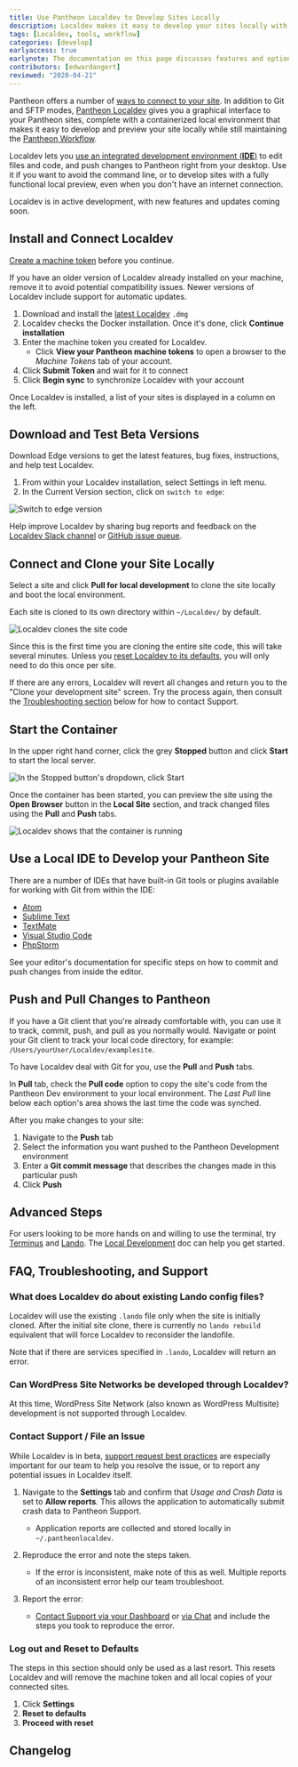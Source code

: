 ```yaml
---
title: Use Pantheon Localdev to Develop Sites Locally
description: Localdev makes it easy to develop your sites locally with the Pantheon workflow.
tags: [Localdev, tools, workflow]
categories: [develop]
earlyaccess: true
earlynote: The documentation on this page discusses features and options that are still in production. Pantheon Support for Localdev may be limited.
contributors: [edwardangert]
reviewed: "2020-04-21"
---
```


Pantheon offers a number of [ways to connect to your site](/guides/quickstart/connection-modes). In addition to Git and SFTP modes, [Pantheon Localdev](https://pantheon.io/localdev) gives you a graphical interface to your Pantheon sites, complete with a containerized local environment that makes it easy to develop and preview your site locally while still maintaining the [Pantheon Workflow](/pantheon-workflow).

Localdev lets you [use an integrated development environment (**IDE**)](#use-a-local-ide-to-develop-your-pantheon-site) to edit files and code, and push changes to Pantheon right from your desktop. Use it if you want to avoid the command line, or to develop sites with a fully functional local preview, even when you don't have an internet connection.

Localdev is in active development, with new features and updates coming soon.

## Install and Connect Localdev

[Create a machine token](/machine-tokens/#create-a-machine-token) before you continue.

If you have an older version of Localdev already installed on your machine, remove it to avoid potential compatibility issues. Newer versions of Localdev include support for automatic updates.

1. Download and install the [latest Localdev](https://pantheon-localdev.s3.amazonaws.com/localdev-stable.dmg) `.dmg`
1. Localdev checks the Docker installation. Once it's done, click **Continue installation**
1. Enter the machine token you created for Localdev.
   - Click **View your Pantheon machine tokens** to open a browser to the *Machine Tokens* tab of your account.
1. Click **Submit Token** and wait for it to connect
1. Click **Begin sync** to synchronize Localdev with your account

Once Localdev is installed, a list of your sites is displayed in a column on the left.

## Download and Test Beta Versions
Download Edge versions to get the latest features, bug fixes, instructions, and help test Localdev.

1. From within your Localdev installation, select Settings in left menu.
1. In the Current Version section, click on `switch to edge`:

  ![Switch to edge version](../images/localdev/localdev-switch-to-edge.png)

<Alert type="info" title="Note">

Help improve Localdev by sharing bug reports and feedback on the [Localdev Slack channel](https://pantheon-community.slack.com/messages/CB2H8065D) or [GitHub issue queue](https://github.com/pantheon-systems/localdev-issues).

</Alert>

## Connect and Clone your Site Locally

Select a site and click **Pull for local development** to clone the site locally and boot the local environment.

Each site is cloned to its own directory within `~/Localdev/` by default.

![Localdev clones the site code](../images/localdev/localdev-cloning-site.png)

Since this is the first time you are cloning the entire site code, this will take several minutes. Unless you [reset Localdev to its defaults](#log-out-and-reset-to-defaults), you will only need to do this once per site.

If there are any errors, Localdev will revert all changes and return you to the "Clone your development site" screen. Try the process again, then consult the [Troubleshooting section](#faq-troubleshooting-and-support) below for how to contact Support.

## Start the Container

In the upper right hand corner, click the grey **Stopped** button and click **Start** to start the local server.

![In the Stopped button's dropdown, click Start](../images/localdev/localdev-start-destroy.png)

Once the container has been started, you can preview the site using the **Open Browser** button in the **Local Site** section, and track changed files using the **Pull** and **Push** tabs.

![Localdev shows that the container is running](../images/localdev/localdev-container-running.png)

## Use a Local IDE to Develop your Pantheon Site

There are a number of IDEs that have built-in Git tools or plugins available for working with Git from within the IDE:

- [Atom](https://atom.io/)
- [Sublime Text](https://www.sublimetext.com/)
- [TextMate](https://macromates.com/)
- [Visual Studio Code](https://code.visualstudio.com)
- [PhpStorm](https://www.jetbrains.com/phpstorm)

See your editor's documentation for specific steps on how to commit and push changes from inside the editor.

## Push and Pull Changes to Pantheon

If you have a Git client that you're already comfortable with, you can use it to track, commit, push, and pull as you normally would. Navigate or point your Git client to track your local code directory, for example: `/Users/yourUser/Localdev/examplesite`.

To have Localdev deal with Git for you, use the **Pull** and **Push** tabs.

In **Pull** tab, check the **Pull code** option to copy the site's code from the Pantheon Dev environment to your local environment. The *Last Pull* line below each option's area shows the last time the code was synched.

After you make changes to your site:

1. Navigate to the **Push** tab
1. Select the information you want pushed to the Pantheon Development environment
1. Enter a **Git commit message** that describes the changes made in this particular push
1. Click **Push**

## Advanced Steps

For users looking to be more hands on and willing to use the terminal, try [Terminus](/terminus) and [Lando](https://docs.devwithlando.io/started.html). The [Local Development](/local-development) doc can help you get started.

## FAQ, Troubleshooting, and Support

### What does Localdev do about existing Lando config files?

Localdev will use the existing `.lando` file only when the site is initially cloned. After the initial site clone, there is currently no `lando rebuild` equivalent that will force Localdev to reconsider the landofile.

Note that if there are services specified in `.lando`, Localdev will return an error.

### Can WordPress Site Networks be developed through Localdev?

At this time, WordPress Site Network (also known as WordPress Multisite) development is not supported through Localdev.

### Contact Support / File an Issue

While Localdev is in beta, [support request best practices](/support/#best-practices) are especially important for our team to help you resolve the issue, or to report any potential issues in Localdev itself.

1. Navigate to the **Settings** tab and confirm that *Usage and Crash Data* is set to **Allow reports**. This allows the application to automatically submit crash data to Pantheon Support.
   - Application reports are collected and stored locally in `~/.pantheonlocaldev`.

1. Reproduce the error and note the steps taken.
   - If the error is inconsistent, make note of this as well. Multiple reports of an inconsistent error help our team troubleshoot.

1. Report the error:
   - [Contact Support via your Dashboard](https://dashboard.pantheon.io/#support/support/all) or [via Chat](/support/#real-time-chat-support) and include the steps you took to reproduce the error.

### Log out and Reset to Defaults

The steps in this section should only be used as a last resort. This resets Localdev and will remove the machine token and all local copies of your connected sites.

1. Click **Settings**
1. **Reset to defaults**
1. **Proceed with reset**

## Changelog

<LocaldevChangelog />
